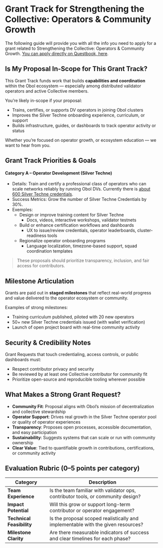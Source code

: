 # Grant Track for Strengthening the Collective: Operators & Community Growth

The following guide will provide you with all the info you need to apply for a grant related to Strengthening the Collective: Operators & Community Growth. [You can apply directly on Questbook, here](https://questbook.app/proposal_form/?grantId=6808e08e9ccae779614e2cfe\&chainId=10\&utm_source=questbook\&utm_medium=grant_details\&utm_campaign=share).

## Is My Proposal In-Scope for This Grant Track?

This Grant Track funds work that builds **capabilities and coordination** within the Obol ecosystem — especially among distributed validator operators and active Collective members.

You’re likely in-scope if your proposal:

* Trains, certifies, or supports DV operators in joining Obol clusters
* Improves the Silver Techne onboarding experience, curriculum, or support
* Builds infrastructure, guides, or dashboards to track operator activity or status

Whether you’re focused on operator growth, or ecosystem education — we want to hear from you.

## Grant Track Priorities & **Goal**s

#### **Category A – Operator Development (Silver Techne)**

* Details: Train and certify a professional class of operators who can scale networks reliably by running Obol DVs. Currently there is [about 600 Silver Techne credentials](https://etherscan.io/token/0xfdb3986f0c97c3c92af3c318d7d2742d8f7ed8cc).
* Success Metrics: Grow the number of Silver Techne Credentials by 30%.
* Exemples:&#x20;
  * Design or improve training content for Silver Techne
    * Docs, videos, interactive workshops, validator testnets
  * Build or enhance certification workflows and dashboards
    * UX to issue/review credentials, operator leaderboards, cluster-readiness tools
  * Regionalize operator onboarding programs
    * Language localization, timezone-based support, squad coordination templates

> These proposals should prioritize transparency, inclusion, and fair access for contributors.

## Milestone Articulation

Grants are paid out in **staged milestones** that reflect real-world progress and value delivered to the operator ecosystem or community.

Examples of strong milestones:

* Training curriculum published, piloted with 20 new operators
* 50+ new Silver Techne credentials issued (with wallet verification)
* Launch of open project board with real-time community activity

## Security & Credibility Notes

Grant Requests that touch credentialing, access controls, or public dashboards must:

* Respect contributor privacy and security
* Be reviewed by at least one Collective contributor for community fit
* Prioritize open-source and reproducible tooling wherever possible

## What Makes a Strong Grant Request?

* **Community Fit**: Proposal aligns with Obol’s mission of decentralization and collective stewardship
* **Operator Support**: Drives real growth in the Silver Techne operator pool or quality of operator experiences
* **Transparency**: Proposes open processes, accessible documentation, and easy participation
* **Sustainability**: Suggests systems that can scale or run with community ownership
* **Clear Value**: Tied to quantifiable growth in contributions, certifications, or community activity

## Evaluation Rubric (0–5 points per category)

| **Category**              | **Description**                                                                  |
| ------------------------- | -------------------------------------------------------------------------------- |
| **Team Experience**       | Is the team familiar with validator ops, contributor tools, or community design? |
| **Impact Potential**      | Will this grow or support long-term contributor or operator engagement?          |
| **Technical Feasibility** | Is the proposal scoped realistically and implementable with the given resources? |
| **Milestone Clarity**     | Are there measurable indicators of success and clear timelines for each phase?   |

